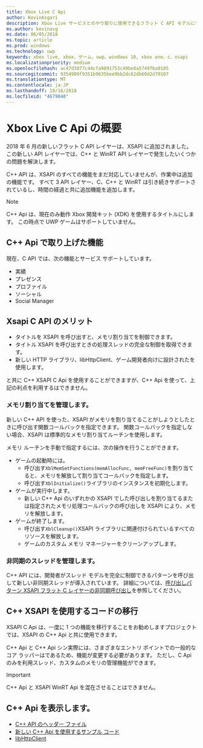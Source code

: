 ```yaml
---
title: Xbox Live C Api
author: KevinAsgari
description: Xbox Live サービスとのやり取りに使用できるフラット C API モデルについて説明します。
ms.author: kevinasg
ms.date: 06/05/2018
ms.topic: article
ms.prod: windows
ms.technology: uwp
keywords: xbox live, xbox、ゲーム、uwp、windows 10, xbox one、c、xsapi
ms.localizationpriority: medium
ms.openlocfilehash: ac47d3877c44cfa9891753c49be8a5749fba9185
ms.sourcegitcommit: 9354909f9351b9635bee9bb2dc62db60d2d70107
ms.translationtype: MT
ms.contentlocale: ja-JP
ms.lasthandoff: 10/16/2018
ms.locfileid: "4679048"
---
```

# <a name="introduction-to-the-xbox-live-c-apis"></a>Xbox Live C Api の概要

2018 年 6 月の新しいフラット C API レイヤーは、XSAPI に追加されました。 この新しい API レイヤーでは、C++ と WinRT API レイヤーで発生したいくつかの問題を解決します。

C++ API は、XSAPI のすべての機能をまだ対応していませんが、作業中は追加の機能です。 すべて 3 API レイヤー、C、C++ と WinRT は引き続きサポートされているし、時間の経過と共に追加機能を追加します。

> [!NOTE]
> C++ Api は、現在のみ動作 Xbox 開発キット (XDK) を使用するタイトルにします。 この時点で UWP ゲームはサポートしていません。

## <a name="features-covered-by-the-c-apis"></a>C++ Api で取り上げた機能

現在、C API では、次の機能とサービス サポートしています。

- 実績
- プレゼンス
- プロファイル
- ソーシャル
- Social Manager

## <a name="benefits-of-the-c-api-for-xsapi"></a>Xsapi C API のメリット

- タイトルを XSAPI を呼び出すと、メモリ割り当てを制御できます。
- タイトル XSAPI を呼び出すときの処理スレッドの完全な制御を取得できます。
- 新しい HTTP ライブラリ、libHttpClient、ゲーム開発者向けに設計されたを使用します。

と共に C++ XSAPI C Api を使用することができますが、C++ Api を使って、上記の利点を利用するはできません。

### <a name="managing-memory-allocations"></a>メモリ割り当てを管理します。

新しい C++ API を使った、XSAPI がメモリを割り当てることがしようとしたときに呼び出す関数コールバックを指定できます。 関数コールバックを指定しない場合、XSAPI は標準的なメモリ割り当てルーチンを使用します。

メモリ ルーチンを手動で指定するには、次の操作を行うことができます。

- ゲームの起動時には。
  - 呼び出す`XblMemSetFunctions(memAllocFunc, memFreeFunc)`を割り当てると、メモリを解放して割り当てコールバックを指定します。
  - 呼び出す`XblInitialize()`ライブラリのインスタンスを初期化します。  
- ゲームが実行中します。
  - 新しい C++ Api のいずれかの XSAPI でした呼び出しを割り当てるまたは指定されたメモリ処理コールバックの呼び出しを XSAPI により、メモリを解放します。  
- ゲームが終了します。
  - 呼び出す`XblCleanup()`XSAPI ライブラリに関連付けられているすべてのリソースを解放します。
  - ゲームのカスタム メモリ マネージャーをクリーンアップします。

### <a name="managing-asynchronous-threads"></a>非同期のスレッドを管理します。

C++ API には、開発者がスレッド モデルを完全に制御できるパターンを呼び出して新しい非同期スレッドが導入されています。 詳細については、[呼び出しパターン XSAPI フラット C レイヤーの非同期呼び出し](flatc-async-patterns.md)を参照してください。

## <a name="migrating-code-to-use-c-xsapi"></a>C++ XSAPI を使用するコードの移行

XSAPI C Api は、一度に 1 つの機能を移行することをお勧めしますプロジェクトでは、XSAPI の C++ Api と共に使用できます。

C++ Api と C++ Api シン実際には、さまざまなエントリ ポイントでの一般的なコア ラッパーはであるため、機能が変更する必要があります。 ただし、C Api のみを利用スレッド、カスタムのメモリの管理機能ができます。

> [!IMPORTANT]
> C++ Api と XSAPI WinRT Api を混在させることはできません。

## <a name="where-to-view-the-c-apis"></a>C++ Api を表示します。

- [C++ API のヘッダー ファイル](https://github.com/Microsoft/xbox-live-api/tree/master/Include/xsapi-c)
- [新しい C++ Api を使用するサンプル コード](https://github.com/Microsoft/xbox-live-api/tree/master/InProgressSamples/Social/Xbox/C)
- [libHttpClient](https://github.com/Microsoft/libHttpClient)
